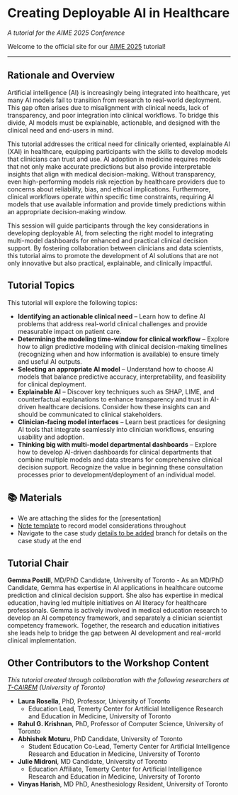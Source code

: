 # Creating Deployable AI in Healthcare
*A tutorial for the AIME 2025 Conference*

Welcome to the official site for our [AIME 2025](https://aime25.aimedicine.info) tutorial! 

---
##  Rationale and Overview

Artificial intelligence (AI) is increasingly being integrated into healthcare, yet many AI models fail to transition from research to real-world deployment. This gap often arises due to misalignment with clinical needs, lack of transparency, and poor integration into clinical workflows. To bridge this divide, AI models must be explainable, actionable, and designed with the clinical need and end-users in mind.

This tutorial addresses the critical need for clinically oriented, explainable AI (XAI) in healthcare, equipping participants with the skills to develop models that clinicians can trust and use. AI adoption in medicine requires models that not only make accurate predictions but also provide interpretable insights that align with medical decision-making. Without transparency, even high-performing models risk rejection by healthcare providers due to concerns about reliability, bias, and ethical implications. Furthermore, clinical workflows operate within specific time constraints, requiring AI models that use available information and provide timely predictions within an appropriate decision-making window.

This session will guide participants through the key considerations in developing deployable AI, from selecting the right model to integrating multi-model dashboards for enhanced and practical clinical decision support. By fostering collaboration between clinicians and data scientists, this tutorial aims to promote the development of AI solutions that are not only innovative but also practical, explainable, and clinically impactful.


## Tutorial Topics

This tutorial will explore the following topics:
- **Identifying an actionable clinical need** – Learn how to define AI problems that address real-world clinical challenges and provide measurable impact on patient care.
- **Determining the modeling time-window for clinical workflow** – Explore how to align predictive modeling with clinical decision-making timelines (recognizing when and how information is available) to ensure timely and useful AI outputs.
- **Selecting an appropriate AI model** – Understand how to choose AI models that balance predictive accuracy, interpretability, and feasibility for clinical deployment.
- **Explainable AI** – Discover key techniques such as SHAP, LIME, and counterfactual explanations to enhance transparency and trust in AI-driven healthcare decisions. Consider how these insights can and should be communicated to clinical stakeholders.
- **Clinician-facing model interfaces** – Learn best practices for designing AI tools that integrate seamlessly into clinician workflows, ensuring usability and adoption.
- **Thinking big with multi-model departmental dashboards** – Explore how to develop AI-driven dashboards for clinical departments that combine multiple models and data streams for comprehensive clinical decision support. Recognize the value in beginning these consultation processes prior to development/deployment of an individual model.


## 📚 Materials
- We are attaching the slides for the [presentation]
- [Note template](https://github.com/gpostill/AIME25-AI-Tutorial/blob/main/Note%20Template%20Tutorial.docx) to record model considerations throughout 
- Navigate to the case study [details to be added](https://github.com/gpostill/AIME25-AI-Tutorial/blob/User-Interface/README.md) branch for  details on the case study at the end


## Tutorial Chair
**Gemma Postill**, MD/PhD Candidate, University of Toronto - As an MD/PhD Candidate, Gemma has expertise in AI applications in healthcare outcome prediction and clinical decision support. She also has expertise in medical education, having led multiple initiatives on AI literacy for healthcare professionals. Gemma is actively involved in medical education research to develop an AI competency framework, and separately a clinician scientist competency framework. Together, the research and education initiatives she leads help to bridge the gap between AI development and real-world clinical implementation.

## Other Contributors to the Workshop Content
*This tutorial created through collaboration with the following researchers at [T-CAIREM](https://tcairem.utoronto.ca) (University of Toronto)*
- **Laura Rosella**, PhD, Professor, University of Toronto
  - Education Lead, Temerty Center for Artificial Intelligence Research and Education in Medicine, University of Toronto
- **Rahul G. Krishnan**, PhD, Professor of Computer Science, University of Toronto
- **Abhishek Moturu**, PhD Candidate, University of Toronto
  - Student Education Co-Lead, Temerty Center for Artificial Intelligence Research and Education in Medicine, University of Toronto
- **Julie Midroni**, MD Candidate, University of Toronto
  - Education Affiliate, Temerty Center for Artificial Intelligence Research and Education in Medicine, University of Toronto
- **Vinyas Harish**, MD PhD, Anesthesiology Resident, University of Toronto 


